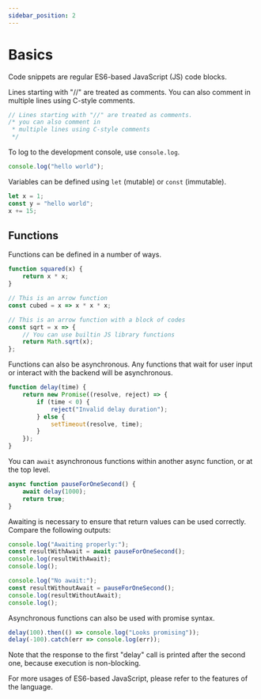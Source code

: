 ```yaml
---
sidebar_position: 2
---
```


# Basics

Code snippets are regular ES6-based JavaScript (JS) code blocks.

Lines starting with "//" are treated as comments. You can also comment in multiple lines using C-style comments.

```javascript
// Lines starting with "//" are treated as comments.
/* you can also comment in
 * multiple lines using C-style comments
 */
```

To log to the development console, use `console.log`.

```javascript
console.log("hello world");
```

Variables can be defined using `let` (mutable) or `const` (immutable).

```javascript
let x = 1;
const y = "hello world";
x += 15;
```

## Functions

Functions can be defined in a number of ways.

```javascript
function squared(x) {
    return x * x;
}

// This is an arrow function
const cubed = x => x * x * x;

// This is an arrow function with a block of codes
const sqrt = x => {
    // You can use builtin JS library functions
    return Math.sqrt(x);
};
```

Functions can also be asynchronous. Any functions that wait for user input or interact with the backend will be asynchronous.

```javascript
function delay(time) {
    return new Promise((resolve, reject) => {
        if (time < 0) {
            reject("Invalid delay duration");
        } else {
            setTimeout(resolve, time);
        }
    });
}
```

You can `await` asynchronous functions within another async function, or at the top level.

```javascript
async function pauseForOneSecond() {
    await delay(1000);
    return true;
}
```

Awaiting is necessary to ensure that return values can be used correctly. Compare the following outputs:

```javascript
console.log("Awaiting properly:");
const resultWithAwait = await pauseForOneSecond();
console.log(resultWithAwait);
console.log();

console.log("No await:");
const resultWithoutAwait = pauseForOneSecond();
console.log(resultWithoutAwait);
console.log();
```

Asynchronous functions can also be used with promise syntax.

```javascript
delay(100).then(() => console.log("Looks promising"));
delay(-100).catch(err => console.log(err));
```

Note that the response to the first "delay" call is printed after the second one, because execution is non-blocking.

For more usages of ES6-based JavaScript, please refer to the features of the language.
